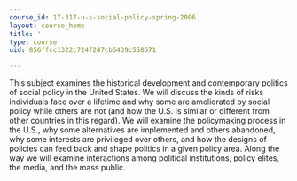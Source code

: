 ```yaml
---
course_id: 17-317-u-s-social-policy-spring-2006
layout: course_home
title: ''
type: course
uid: 856ffcc1322c724f247cb5439c558571

---
```

This subject examines the historical development and contemporary politics of social policy in the United States. We will discuss the kinds of risks individuals face over a lifetime and why some are ameliorated by social policy while others are not (and how the U.S. is similar or different from other countries in this regard). We will examine the policymaking process in the U.S., why some alternatives are implemented and others abandoned, why some interests are privileged over others, and how the designs of policies can feed back and shape politics in a given policy area. Along the way we will examine interactions among political institutions, policy elites, the media, and the mass public.
